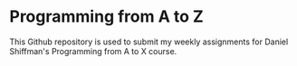 # Programming from A to Z
This Github repository is used to submit my weekly assignments for Daniel Shiffman's Programming from A to X course.
